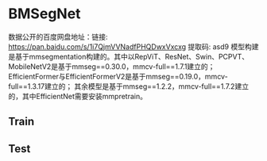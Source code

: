 BMSegNet
===
数据公开的百度网盘地址：链接: https://pan.baidu.com/s/1i7QjmVVNadfPHQDwxVxcxg 提取码: asd9
模型构建是基于mmsegmentation构建的。其中以RepViT、ResNet、Swin、PCPVT、MobileNetV2是基于mmseg==0.30.0，mmcv-full==1.7.1建立的；
EfficientFormer与EfficientFormerV2是基于mmseg==0.19.0，mmcv-full==1.3.17建立的；
其余模型是基于mmseg==1.2.2，mmcv-full==1.7.2建立的，其中EfficientNet需要安装mmpretrain。

Train
-------
Test
-------
